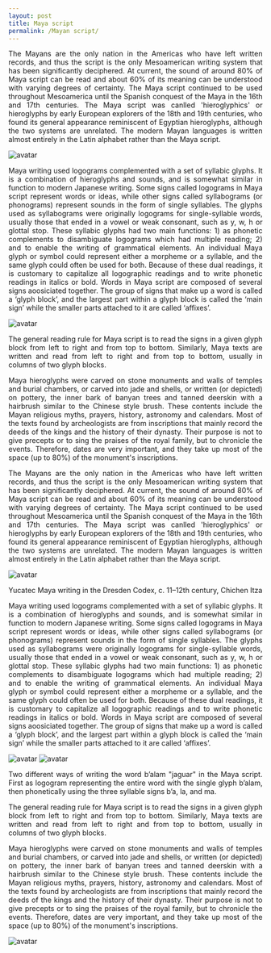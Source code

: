```yaml
---
layout: post
title: Maya script
permalink: /Mayan script/
---
```


<p style="text-align:justify;">The Mayans are the only nation in the Americas who have left written records, and thus the script is the only Mesoamerican writing system that has been significantly deciphered. At current, the sound of around 80% of Maya script can be read and about 60% of its meaning can be understood with varying degrees of certainty. The Maya script continued to be used throughout Mesoamerica until the Spanish conquest of the Maya in the 16th and 17th centuries. The Maya script was canlled  'hieroglyphics' or hieroglyphs by early European explorers of the 18th and 19th centuries, who found its general appearance reminiscent of Egyptian hieroglyphs, although the two systems are unrelated. The modern Mayan languages is written almost entirely in the Latin alphabet rather than the Maya script. </p>


![avatar](https://upload.wikimedia.org/wikipedia/commons/thumb/8/84/Maya-Maske.jpg/800px-Maya-Maske.jpg)


<p style="text-align:justify;">Maya writing used logograms complemented with a set of syllabic glyphs. It is a combination of hieroglyphs and sounds, and is somewhat similar in function to modern Japanese writing. Some signs called logograms in Maya script represent words or ideas, while other signs called syllabograms (or phonograms) represent sounds in the form of single syllables. The glyphs used as syllabograms were originally logograms for single-syllable words, usually those that ended in a vowel or weak consonant, such as y, w, h or glottal stop. These syllabic glyphs had two main functions: 1) as phonetic complements to disambiguate logograms which had multiple reading; 2) and to enable the writing of grammatical elements. An individual Maya glyph or symbol could represent either a morpheme or a syllable, and the same glyph could often be used for both. Because of these dual readings, it is customary to capitalize all logographic readings and to write phonetic readings in italics or bold. Words in Maya script are composed of several signs aoosiciated together. The group of signs that make up a word is called a ‘glyph block’, and the largest part within a glyph block is called the ‘main sign’ while the smaller parts attached to it are called ‘affixes’. </p>


![avatar](https://upload.wikimedia.org/wikipedia/commons/thumb/1/10/CodexPages6_8.jpg/800px-CodexPages6_8.jpg)


<p style="text-align:justify;">The general reading rule for Maya script is to read the signs in a given glyph block from left to right and from top to bottom. Similarly, Maya texts are written and read from left to right and from top to bottom, usually in columns of two glyph blocks. </p>


<p style="text-align:justify;">Maya hieroglyphs were carved on stone monuments and walls of temples and burial chambers, or carved into jade and shells, or written (or depicted) on pottery, the inner bark of banyan trees and tanned deerskin with a hairbrush similar to the Chinese style brush. These contents include the Mayan religious myths, prayers, history, astronomy and calendars. Most of the texts found by archeologists are from inscriptions that mainly record the deeds of the kings and the history of their dynasty. Their purpose is not to give precepts or to sing the praises of the royal family, but to chronicle the events. Therefore, dates are very important, and they take up most of the space (up to 80%) of the monument's inscriptions. </p>

<p style="text-align:justify;">The Mayans are the only nation in the Americas who have left written records, and thus the script is the only Mesoamerican writing system that has been significantly deciphered. At current, the sound of around 80% of Maya script can be read and about 60% of its meaning can be understood with varying degrees of certainty. The Maya script continued to be used throughout Mesoamerica until the Spanish conquest of the Maya in the 16th and 17th centuries. The Maya script was canlled  'hieroglyphics' or hieroglyphs by early European explorers of the 18th and 19th centuries, who found its general appearance reminiscent of Egyptian hieroglyphs, although the two systems are unrelated. The modern Mayan languages is written almost entirely in the Latin alphabet rather than the Maya script. </p>


![avatar](https://upload.wikimedia.org/wikipedia/commons/thumb/c/ce/Dresden_codex%2C_page_2.jpg/320px-Dresden_codex%2C_page_2.jpg)

Yucatec Maya writing in the Dresden Codex, c. 11–12th century, Chichen Itza


<p style="text-align:justify;">Maya writing used logograms complemented with a set of syllabic glyphs. It is a combination of hieroglyphs and sounds, and is somewhat similar in function to modern Japanese writing. Some signs called logograms in Maya script represent words or ideas, while other signs called syllabograms (or phonograms) represent sounds in the form of single syllables. The glyphs used as syllabograms were originally logograms for single-syllable words, usually those that ended in a vowel or weak consonant, such as y, w, h or glottal stop. These syllabic glyphs had two main functions: 1) as phonetic complements to disambiguate logograms which had multiple reading; 2) and to enable the writing of grammatical elements. An individual Maya glyph or symbol could represent either a morpheme or a syllable, and the same glyph could often be used for both. Because of these dual readings, it is customary to capitalize all logographic readings and to write phonetic readings in italics or bold. Words in Maya script are composed of several signs aoosiciated together. The group of signs that make up a word is called a ‘glyph block’, and the largest part within a glyph block is called the ‘main sign’ while the smaller parts attached to it are called ‘affixes’. </p>

![avatar](https://upload.wikimedia.org/wikipedia/commons/thumb/5/50/Balam_1.svg/800px-Balam_1.svg.png)
![avatar](https://upload.wikimedia.org/wikipedia/commons/thumb/3/3a/Balam_2.svg/1024px-Balam_2.svg.png)

<p style="text-align:justify;">Two different ways of writing the word bʼalam "jaguar" in the Maya script. First as logogram representing the entire word with the single glyph bʼalam, then phonetically using the three syllable signs bʼa, la, and ma. </p>


<p style="text-align:justify;">The general reading rule for Maya script is to read the signs in a given glyph block from left to right and from top to bottom. Similarly, Maya texts are written and read from left to right and from top to bottom, usually in columns of two glyph blocks. </p>


<p style="text-align:justify;">Maya hieroglyphs were carved on stone monuments and walls of temples and burial chambers, or carved into jade and shells, or written (or depicted) on pottery, the inner bark of banyan trees and tanned deerskin with a hairbrush similar to the Chinese style brush. These contents include the Mayan religious myths, prayers, history, astronomy and calendars. Most of the texts found by archeologists are from inscriptions that mainly record the deeds of the kings and the history of their dynasty. Their purpose is not to give precepts or to sing the praises of the royal family, but to chronicle the events. Therefore, dates are very important, and they take up most of the space (up to 80%) of the monument's inscriptions. </p>

![avatar](https://i3.jueshifan.com/7b077d83/790e7e83/380229d509afa716c438.png)


